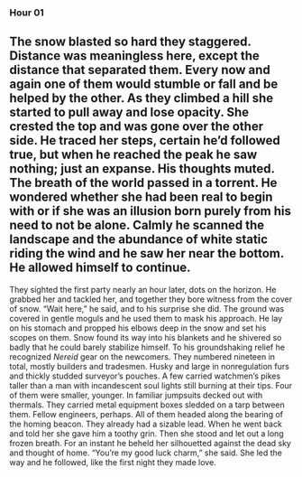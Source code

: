 ### Hour 01
The snow blasted so hard they staggered. Distance was meaningless here, except the distance that separated them. Every now and again one of them would stumble or fall and be helped by the other. 
As they climbed a hill she started to pull away and lose opacity.  She crested the top and was gone over the other side. He traced her steps, certain he’d followed true, but when he reached the peak he saw nothing; just an expanse. His thoughts muted. The breath of the world passed in a torrent. He wondered whether she had been real to begin with or if she was an illusion born purely from his need to not be alone. Calmly he scanned the landscape and the abundance of white static riding the wind and he saw her near the bottom. He allowed himself to continue.
---- 
They sighted the first party nearly an hour later, dots on the horizon. He grabbed her and tackled her, and together they bore witness from the cover of snow. “Wait here,” he said, and to his surprise she did. The ground was covered in gentle moguls and he used them to mask his approach. He lay on his stomach and propped his elbows deep in the snow and set his scopes on them. Snow found its way into his blankets and he shivered so badly that he could barely stabilize himself.
To his groundshaking relief he recognized *Nereid* gear on the newcomers. They numbered nineteen in total, mostly builders and tradesmen. Husky and large in nonregulation furs and thickly studded surveyor’s pouches. A few carried watchmen’s pikes taller than a man with incandescent soul lights still burning at their tips. Four of them were smaller, younger. In familiar jumpsuits decked out with thermals. They carried metal equipment boxes sledded on a tarp between them. Fellow engineers, perhaps. All of them headed along the bearing of the homing beacon. They already had a sizable lead.
When he went back and told her she gave him a toothy grin. Then she stood and let out a long frozen breath. For an instant he beheld her silhouetted against the dead sky and thought of home. “You’re my good luck charm,” she said. She led the way and he followed, like the first night they made love.